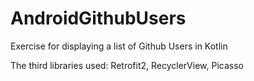 # AndroidGithubUsers

Exercise for displaying a list of Github Users in Kotlin

The third libraries used: Retrofit2, RecyclerView, Picasso
